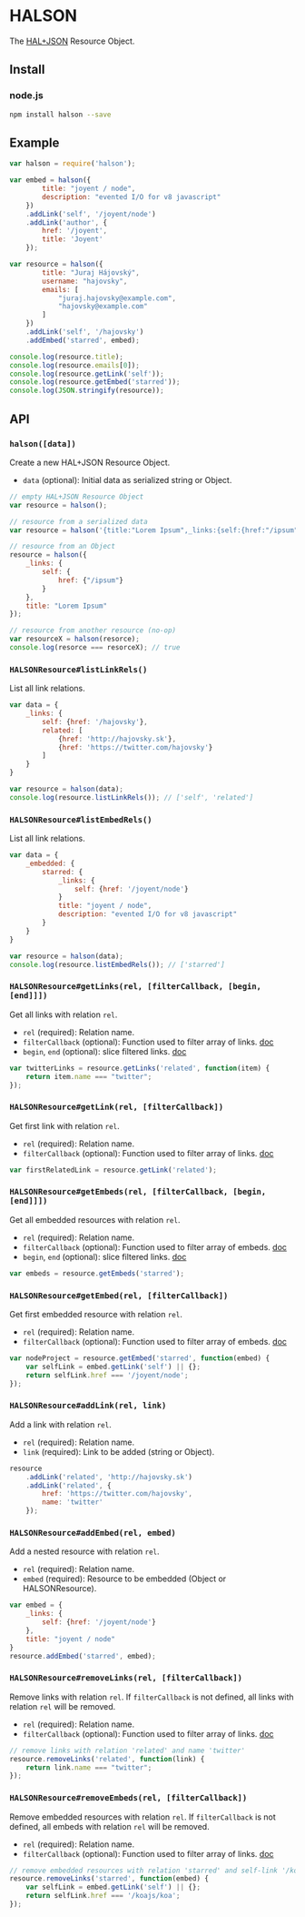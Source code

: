 # HALSON
The [HAL+JSON](http://stateless.co/hal_specification.html) Resource Object.

## Install

### node.js

```sh
npm install halson --save
```

## Example
```js
var halson = require('halson');

var embed = halson({
        title: "joyent / node",
        description: "evented I/O for v8 javascript"
    })
    .addLink('self', '/joyent/node')
    .addLink('author', {
        href: '/joyent',
        title: 'Joyent'
    });

var resource = halson({
        title: "Juraj Hájovský",
        username: "hajovsky",
        emails: [
            "juraj.hajovsky@example.com",
            "hajovsky@example.com"
        ]
    })
    .addLink('self', '/hajovsky')
    .addEmbed('starred', embed);

console.log(resource.title);
console.log(resource.emails[0]);
console.log(resource.getLink('self'));
console.log(resource.getEmbed('starred'));
console.log(JSON.stringify(resource));
```


## API

### `halson([data])`
Create a new HAL+JSON Resource Object.
 * `data` (optional): Initial data as serialized string or Object.

```js
// empty HAL+JSON Resource Object
var resource = halson();

// resource from a serialized data
var resource = halson('{title:"Lorem Ipsum",_links:{self:{href:"/ipsum"}}');

// resource from an Object
resource = halson({
    _links: {
        self: {
            href: {"/ipsum"}
        }
    },
    title: "Lorem Ipsum"
});

// resource from another resource (no-op)
var resourceX = halson(resorce);
console.log(resorce === resorceX); // true
```


### `HALSONResource#listLinkRels()`
List all link relations.

```js
var data = {
    _links: {
        self: {href: '/hajovsky'},
        related: [
            {href: 'http://hajovsky.sk'},
            {href: 'https://twitter.com/hajovsky'}
        ]
    }
}

var resource = halson(data);
console.log(resource.listLinkRels()); // ['self', 'related']
```

### `HALSONResource#listEmbedRels()`
List all link relations.

```js
var data = {
    _embedded: {
        starred: {
            _links: {
                self: {href: '/joyent/node'}
            }
            title: "joyent / node",
            description: "evented I/O for v8 javascript"
        }
    }
}

var resource = halson(data);
console.log(resource.listEmbedRels()); // ['starred']
```

### `HALSONResource#getLinks(rel, [filterCallback, [begin, [end]]])`
Get all links with relation `rel`.
 * `rel` (required): Relation name.
 * `filterCallback` (optional): Function used to filter array of links. [doc](http://www.ecma-international.org/ecma-262/5.1/#sec-15.4.4.20)
 * `begin`, `end` (optional): slice filtered links. [doc](http://www.ecma-international.org/ecma-262/5.1/#sec-15.4.4.10)

```js
var twitterLinks = resource.getLinks('related', function(item) {
    return item.name === "twitter";
});
```

### `HALSONResource#getLink(rel, [filterCallback])`
Get first link with relation `rel`.
 * `rel` (required): Relation name.
 * `filterCallback` (optional): Function used to filter array of links. [doc](http://www.ecma-international.org/ecma-262/5.1/#sec-15.4.4.20)

```js
var firstRelatedLink = resource.getLink('related');
```

### `HALSONResource#getEmbeds(rel, [filterCallback, [begin, [end]]])`
Get all embedded resources with relation `rel`.
 * `rel` (required): Relation name.
 * `filterCallback` (optional): Function used to filter array of embeds. [doc](http://www.ecma-international.org/ecma-262/5.1/#sec-15.4.4.20)
 * `begin`, `end` (optional): slice filtered links. [doc](http://www.ecma-international.org/ecma-262/5.1/#sec-15.4.4.10)

```js
var embeds = resource.getEmbeds('starred');
```

### `HALSONResource#getEmbed(rel, [filterCallback])`
Get first embedded resource with relation `rel`.
 * `rel` (required): Relation name.
 * `filterCallback` (optional): Function used to filter array of embeds. [doc](http://www.ecma-international.org/ecma-262/5.1/#sec-15.4.4.20)

```js
var nodeProject = resource.getEmbed('starred', function(embed) {
    var selfLink = embed.getLink('self') || {};
    return selfLink.href === '/joyent/node';
});
```

### `HALSONResource#addLink(rel, link)`
Add a link with relation `rel`.
 * `rel` (required): Relation name.
 * `link` (required): Link to be added (string or Object).

```js
resource
    .addLink('related', 'http://hajovsky.sk')
    .addLink('related', {
        href: 'https://twitter.com/hajovsky',
        name: 'twitter'
    });
```

### `HALSONResource#addEmbed(rel, embed)`
Add a nested resource with relation `rel`.
 * `rel` (required): Relation name.
 * `embed` (required): Resource to be embedded (Object or HALSONResource).

```js
var embed = {
    _links: {
        self: {href: '/joyent/node'}
    },
    title: "joyent / node"
}
resource.addEmbed('starred', embed);
```

### `HALSONResource#removeLinks(rel, [filterCallback])`
Remove links with relation `rel`. If `filterCallback` is not defined, all links with relation `rel` will be removed.
 * `rel` (required): Relation name.
 * `filterCallback` (optional): Function used to filter array of links. [doc](http://www.ecma-international.org/ecma-262/5.1/#sec-15.4.4.20)

```js
// remove links with relation 'related' and name 'twitter'
resource.removeLinks('related', function(link) {
    return link.name === "twitter";
});
```

### `HALSONResource#removeEmbeds(rel, [filterCallback])`
Remove embedded resources with relation `rel`. If `filterCallback` is not defined, all embeds with relation `rel` will be removed.
 * `rel` (required): Relation name.
 * `filterCallback` (optional): Function used to filter array of links. [doc](http://www.ecma-international.org/ecma-262/5.1/#sec-15.4.4.20)

```js
// remove embedded resources with relation 'starred' and self-link '/koajs/koa'
resource.removeLinks('starred', function(embed) {
    var selfLink = embed.getLink('self') || {};
    return selfLink.href === '/koajs/koa';
});
```
